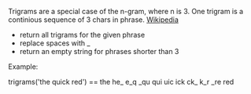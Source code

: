 Trigrams are a special case of the n-gram, where n is 3. One trigram is a continious sequence of 3 chars in phrase. [Wikipedia](https://en.wikipedia.org/wiki/Trigram)

 - return all trigrams for the given phrase 
 - replace spaces with \_ 
 - return an empty string for phrases shorter than 3

Example:

trigrams('the quick red') ==  the he\_ e\_q \_qu qui uic ick ck\_ k\_r \_re red

